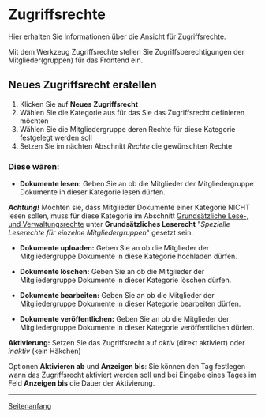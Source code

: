 <a name="top"></a>
# Zugriffsrechte

Hier erhalten Sie Informationen über die Ansicht für Zugriffsrechte.

Mit dem Werkzeug Zugriffsrechte stellen Sie Zugriffsberechtigungen der Mitglieder(gruppen) für das Frontend ein.

## Neues Zugriffsrecht erstellen

1. Klicken Sie auf **Neues Zugriffsrecht**
2. Wählen Sie die Kategorie aus für das Sie das Zugriffsrecht definieren möchten
3. Wählen Sie die Mitgliedergruppe deren Rechte für diese Kategorie festgelegt werden soll
4. Setzen Sie im nächten Abschnitt *Rechte* die gewünschten Rechte

### Diese wären: ###

* **Dokumente lesen:** Geben Sie an ob die Mitglieder der Mitgliedergruppe Dokumente in dieser Kategorie lesen dürfen.  
   
***Achtung!*** Möchten sie, dass Mitglieder Dokumente einer Kategorie NICHT lesen sollen, muss für diese Kategorie im Abschnitt [Grundsätzliche Lese-, und Verwaltungsrechte](categories.md/#categories_2_5) unter **Grundsätzliches Leserecht** "*Spezielle Leserechte für einzelne Mitgliedergruppen*" gesetzt sein.

* **Dokumente uploaden:** Geben Sie an ob die Mitglieder der Mitgliedergruppe Dokumente in diese Kategorie hochladen dürfen.

* **Dokumente löschen:** Geben Sie an ob die Mitglieder der Mitgliedergruppe Dokumente in dieser Kategorie löschen dürfen.

* **Dokumente bearbeiten:** Geben Sie an ob die Mitglieder der Mitgliedergruppe Dokumente in dieser Kategorie bearbeiten dürfen.

* **Dokumente veröffentlichen:** Geben Sie an ob die Mitglieder der Mitgliedergruppe Dokumente in dieser Kategorie veröffentlichen dürfen.

**Aktivierung:** Setzen Sie das Zugriffsrecht auf *aktiv* (direkt aktiviert) oder *inaktiv* (kein Häkchen)

Optionen **Aktivieren ab** und **Anzeigen bis**: Sie können den Tag festlegen wann das Zugriffsrecht aktiviert werden soll und bei Eingabe eines Tages im Feld **Anzeigen bis** die Dauer der Aktivierung.

----------

[Seitenanfang](#top)
